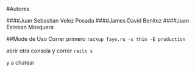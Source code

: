 #Autores

####Juan Sebastian Velez Posada
####James David Benitez
####Juan Esteban Mosquera

##Mode de Uso
Correr primero `rackup faye.ru -s thin -E production`

abrir otra consola y correr `rails s`

y a chatear
